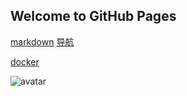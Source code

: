 ## Welcome to GitHub Pages

[markdown]()
[导航](./navigation/index.md)

[docker](./docker/index.md)

![avatar](https://fanyi.bdstatic.com/static/translation/img/header/logo_cbfea26.png)